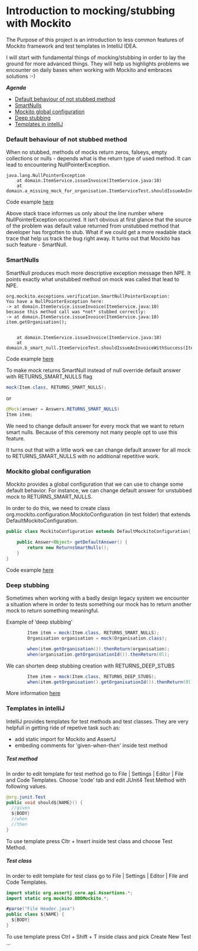 # Introduction to mocking/stubbing with Mockito

The Purpose of this project is an introduction to less common features of Mockito framework and test templates in IntelliJ IDEA. 

I will start with fundamental things of mocking/stubbing in order to lay the ground for more advanced things. They will help us highlights problems we encounter on daily bases when working with Mockito and embraces solutions :-) 

***Agenda***
* [Default behaviour of not stubbed method](#default-behaviour-of-not-stubbed-method)
* [SmartNulls](#smartnulls)
* [Mockito global configuration ](#mockito-global-configuration)
* [Deep stubbing](#deep-stubbing)
* [Templates in intelliJ ](#templates-in-intelliJ)


### Default behaviour of not stubbed method

When no stubbed, methods of mocks return zeros, falseys, empty collections or nulls - depends what is the return type of used method. It can lead to encountering NullPointerException. 

```text
java.lang.NullPointerException
    at domain.ItemService.issueInvoice(ItemService.java:10)
    at domain.a_missing_mock_for_organisation.ItemServiceTest.shouldIssueAnInvoiceWithSuccess(ItemServiceTest.java:24)
```
Code example [here](xyz)

Above stack trace informes us only about the line number where NullPointerException occurred. It isn’t obvious at first glance that the source of the problem was default value returned from unstubbed method that developer has forgotten to stub. What if we could get a more readable stack trace that help us track the bug right away. It turns out that Mockito has such feature - SmartNull. 


### SmartNulls

SmartNull produces much more descriptive exception message then NPE. 
It points exactly what unstubbed method on mock was called that lead to NPE. 

```text
org.mockito.exceptions.verification.SmartNullPointerException: 
You have a NullPointerException here:
-> at domain.ItemService.issueInvoice(ItemService.java:10)
because this method call was *not* stubbed correctly:
-> at domain.ItemService.issueInvoice(ItemService.java:10)
item.getOrganisation();


	at domain.ItemService.issueInvoice(ItemService.java:10)
	at domain.b_smart_null.ItemServiceTest.shouldIssueAnInvoiceWithSuccess(ItemServiceTest.java:28)
```
Code example [here](xyz)

To make mock returns SmartNull instead of null override default answer with RETURNS_SMART_NULLS flag

```java
mock(Item.class, RETURNS_SMART_NULLS);
```
or 

```java
@Mock(answer = Answers.RETURNS_SMART_NULLS)
Item item;
```
We need to change default answer for every mock that we want to return smart nulls. Because of this ceremony not many people opt to use this feature. 

It turns out that with a little work we can change default answer for all mock to RETURNS_SMART_NULLS with no additional repetitive work.


### Mockito global configuration 

Mockito provides a global configuration that we can use to change some default behavior. For instance, we can change default answer for unstubbed mock to RETURNS_SMART_NULLS.

In order to do this, we need to create class org.mockito.configuration.MockitoConfiguration (in test folder) that extends DefaultMockitoConfiguration.

```java
public class MockitoConfiguration extends DefaultMockitoConfiguration{

    public Answer<Object> getDefaultAnswer() {
        return new ReturnsSmartNulls();
    }
}
```
Code example [here](xyz)

### Deep stubbing

Sometimes when working with a badly design legacy system we encounter a situation where in order to tests something our mock has to return another mock to return something meaningful. 

Example of ‘deep stubbing’ 

```java
        Item item = mock(Item.class, RETURNS_SMART_NULLS);
        Organisation organisation = mock(Organisation.class);

        when(item.getOrganisation()).thenReturn(organisation);
        when(organisation.getOrganisationId()).thenReturn(0l);
```

We can shorten deep stubbing creation with RETURNS_DEEP_STUBS

```java
        Item item = mock(Item.class, RETURNS_DEEP_STUBS);
        when(item.getOrganisation().getOrganisationId()).thenReturn(0l);
```

More information [here](https://static.javadoc.io/org.mockito/mockito-core/1.10.19/org/mockito/Mockito.html#RETURNS_DEEP_STUBS)

### Templates in intelliJ 

IntelliJ provides templates for test methods and test classes.
They are very helpfull in getting ride of repetive task such as: 
- add static import for Mockito and AssertJ 
- embeding comments for 'given-when-then' inside test method 


##### Test method #####

In order to edit template for test method go to File | Settings | Editor | File and Code Templates. 
Choose 'code' tab and edit JUnit4 Test Method with following values. 

```java
@org.junit.Test
public void should${NAME}() {
  //given
  ${BODY}
  //when
  //then
}
```
To use template press Cltr + Insert inside test class and choose Test Method.

##### Test class #####

In order to edit template for test class go to File | Settings | Editor | File and Code Templates. 

```java
import static org.assertj.core.api.Assertions.*;
import static org.mockito.BDDMockito.*;

#parse("File Header.java") 
public class ${NAME} {
  ${BODY}
}    
```
To use template press Ctrl + Shift + T inside class and pick Create New Test ...







